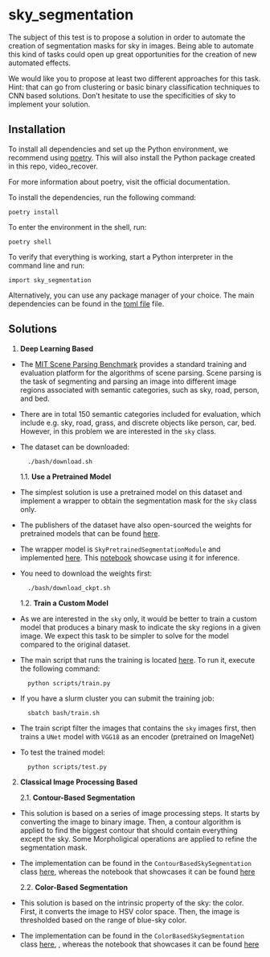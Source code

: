 # sky_segmentation
The subject of this test is to propose a solution in order to automate the creation of segmentation masks for sky in images. Being able to automate this kind of tasks could open up great opportunities for the creation of new automated effects.

We would like you to propose at least two different approaches for this task.
Hint: that can go from clustering or basic binary classification techniques to CNN based solutions. Don’t hesitate to use the specificities of sky to implement your solution.

## Installation
To install all dependencies and set up the Python environment, we recommend using [poetry](https://python-poetry.org/docs/). This will also install the Python package created in this repo, video_recover.

For more information about poetry, visit the official documentation.

To install the dependencies, run the following command:

    poetry install

To enter the environment in the shell, run:

    poetry shell

To verify that everything is working, start a Python interpreter in the command line and run:

    import sky_segmentation

Alternatively, you can use any package manager of your choice. The main dependencies can be found in the [toml file](pyproject.toml) file.

## Solutions

1. **Deep Learning Based**

- The [MIT Scene Parsing Benchmark](https://github.com/CSAILVision/sceneparsing) provides a standard training and evaluation platform for the algorithms of scene parsing. Scene parsing is the task of segmenting and parsing an image into different image regions associated with semantic categories, such as sky, road, person, and bed.

- There are in total 150 semantic categories included for evaluation, which include e.g. sky, road, grass, and discrete objects like person, car, bed. However, in this problem we are interested in the `sky` class.

- The dataset can be downloaded:

        ./bash/download.sh


    1.1. **Use a Pretrained Model**

- The simplest solution is use a pretrained model on this dataset and implement a wrapper to obtain the segmentation mask for the `sky` class only.


- The publishers of the dataset have also open-sourced the weights for pretrained models that can be found [here](https://github.com/CSAILVision/semantic-segmentation-pytorch).

- The wrapper model is `SkyPretrainedSegmentationModule` and implemented [here](sky_segmentation/modules/models.py). This [notebook](notebooks/pretrained_deep.ipynb) showcase using it for inference.

- You need to download the weights first:

        ./bash/download_ckpt.sh


    1.2. **Train a Custom Model**

-  As we are interested in the `sky` only, it would be better to train a custom model that produces a binary mask to indicate the sky regions in a given image. We expect this task to be simpler to solve for the model compared to the original dataset.

- The main script that runs the training is located [here](scripts/train.py). To run it, execute the following command:

        python scripts/train.py

- If you have a slurm cluster you can submit the training job:

        sbatch bash/train.sh

- The train script filter the images that contains the `sky` images first, then trains a `UNet` model with `VGG18` as an encoder (pretrained on ImageNet)

- To test the trained model:

        python scripts/test.py


2. **Classical Image Processing Based**

    2.1. **Contour-Based Segmentation**

- This solution is based on a series of image processing steps. It starts by converting the image to binary image. Then, a contour algorithm is applied to find the biggest contour that should contain everything except the sky. Some Morpholigical operations are applied to refine the segmentation mask.

- The implementation can be found in the `ContourBasedSkySegmentation` class [here](sky_segmentation/image_processing/segmentation.py), whereas the notebook that showcases it can be found [here](notebooks/classic_contour.ipynb)


    2.2. **Color-Based Segmentation**

- This solution is based on the intrinsic property of the sky: the color. First, it converts the image to HSV color space. Then, the image is thresholded based on the range of blue-sky color.

- The implementation can be found in the `ColorBasedSkySegmentation` class [here](sky_segmentation/image_processing/segmentation.py), , whereas the notebook that showcases it can be found [here](notebooks/classic_color.ipynb)
